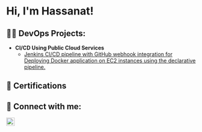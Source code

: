 <h1>Hi, I'm Hassanat! </h1>

<h2>👨‍💻 DevOps Projects:</h2>

- <b>CI/CD Using Public Cloud Services </b>
  - [Jenkins CI/CD pipeline with GitHub webhook integration for Deploying Docker application on EC2 instances using the declarative pipeline.](https://github.com/Balthazar234/Project_1/blob/main/README.md)

<h2>🏅 Certifications</h2>

<h2> 🤳 Connect with me:</h2>

[<img align="left" alt="JoshMadakor | LinkedIn" width="22px" src="https://cdn.jsdelivr.net/npm/simple-icons@v3/icons/linkedin.svg" />][linkedin]

[linkedin]: https://www.linkedin.com/in/hassan-hussain-31597421b/

<!--
**joshmadakor1/joshmadakor1** is a ✨ _special_ ✨ repository because its `README.md` (this file) appears on your GitHub profile.

Here are some ideas to get you started:

- 🔭 I’m currently working on DevOp projects
- 🌱 I’m currently learning Kubernetes and Bash
- 💬 Ask me about my expertise
- 📫 How to reach me: ...
- 😄 Pronouns: he/him
-->
